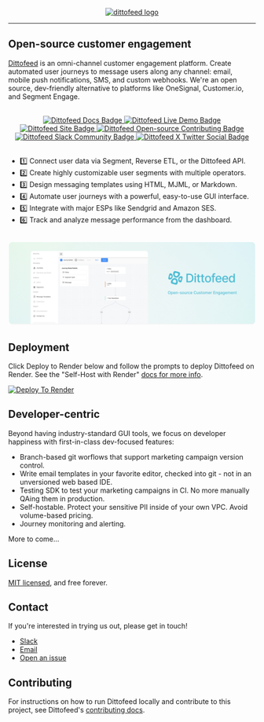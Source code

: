 <p align="center">
  <a href="https://dittofeed.com">
    <picture>
      <img width="350" alt="dittofeed logo" src="https://raw.githubusercontent.com/dittofeed/dittofeed/main/packages/docs/logo/light.png">
    </picture>
  </a>
</p>

---

## Open-source customer engagement

[Dittofeed](https://dittofeed.com) is an omni-channel customer engagement platform. Create automated user journeys to message users along any channel: email, mobile push notifications, SMS, and custom webhooks. We're an open source, dev-friendly alternative to platforms like OneSignal, Customer.io, and Segment Engage.

<br />

<div align="center">
<a href="https://docs.dittofeed.com/introduction">
<img alt="Dittofeed Docs Badge" src="https://img.shields.io/badge/docs-dittofeed-1?color=%2349BBD4&link=https%3A%2F%2Fdocs.dittofeed.com%2Fintroduction">
</a>
<a href="https://demo.dittofeed.com/dashboard/journeys/">
<img alt="Dittofeed Live Demo Badge" src="https://img.shields.io/badge/live_demo-dittofeed-1?color=%2349BBD4&link=https%3A%2F%2Fdemo.dittofeed.com%2Fdashboard%2Fjourneys">
</a>
<a href="https://dittofeed.com/">
<img alt="Dittofeed Site Badge" src="https://img.shields.io/badge/site-dittofeed-1?color=%2349BBD4&link=https%3A%2F%2Fdittofeed.com%2F">
</a>
<a href="https://docs.dittofeed.com/contributing/running-locally">
<img alt="Dittofeed Open-source Contributing Badge" src="https://img.shields.io/badge/contributing-dittofeed?color=%2349BBD4&link=https%3A%2F%2Fdocs.dittofeed.com%2Fcontributing%2Frunning-locally">
</a>
<a href="https://join.slack.com/t/dittofeed-community/shared_invite/zt-1u3lyts83-P6npff1AbjniNRLVlrlM5A">
<img alt="Dittofeed Slack Community Badge" src="https://img.shields.io/badge/community-dittofeed?style=social&logo=slack&link=https%3A%2F%2Fjoin.slack.com%2Ft%2Fdittofeed-community%2Fshared_invite%2Fzt-1u3lyts83-P6npff1AbjniNRLVlrlM5A">
</a>
<a href="https://x.com/dittofeed">
<img alt="Dittofeed X Twitter Social Badge" src="https://img.shields.io/badge/follow-dittofeed?style=social&logo=x&link=https%3A%2F%2Fx.com%2Fdittofeed">
</a>
</div>

<br />

- 1️⃣ Connect user data via Segment, Reverse ETL, or the Dittofeed API.
- 2️⃣ Create highly customizable user segments with multiple operators.
- 3️⃣ Design messaging templates using HTML, MJML, or Markdown.
- 4️⃣ Automate user journeys with a powerful, easy-to-use GUI interface.
- 5️⃣ Integrate with major ESPs like Sendgrid and Amazon SES.
- 6️⃣ Track and analyze message performance from the dashboard.

<br />

<a href="https://dittofeed.com/">
  <img src="packages/docs/images/github-readme-banner.png" alt="Dittofeed Admin Panel Banner" />
</a>

<br />

## Deployment

Click Deploy to Render below and follow the prompts to deploy Dittofeed on Render. See the "Self-Host with Render" [docs for more info](https://docs.dittofeed.com/deployment/self-hosted/render).

<a href="https://render.com/deploy?repo=https://github.com/dittofeed/dittofeed" target="_blank" rel="nofollow"><img src="https://render.com/images/deploy-to-render-button.svg" alt="Deploy To Render"></a>

## Developer-centric

Beyond having industry-standard GUI tools, we focus on developer happiness with first-in-class dev-focused features:

- Branch-based git worflows that support marketing campaign version control.
- Write email templates in your favorite editor, checked into git - not in an unversioned web based IDE.
- Testing SDK to test your marketing campaigns in CI. No more manually QAing them in production.
- Self-hostable. Protect your sensitive PII inside of your own VPC. Avoid volume-based pricing.
- Journey monitoring and alerting.

More to come...
  
## License

[MIT licensed](/LICENSE), and free forever.

## Contact

If you're interested in trying us out, please get in touch!

* [Slack](https://join.slack.com/t/dittofeed-community/shared_invite/zt-1rwjkx7w1-Jj8MeB1wN~hiM7uuErLj1A)
* [Email](mailto:support@dittofeed.com)
* [Open an issue](https://github.com/dittofeed/dittofeed/issues/new)

## Contributing

For instructions on how to run Dittofeed locally and contribute to this project, see Dittofeed's [contributing docs](https://docs.dittofeed.com/contributing/).
